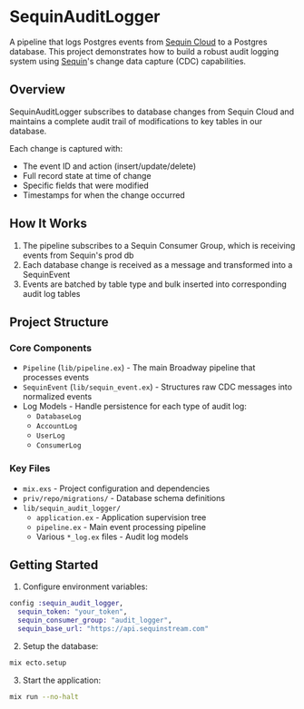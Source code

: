 # SequinAuditLogger

A pipeline that logs Postgres events from [Sequin Cloud](https://sequinstream.com) to a Postgres database. This project demonstrates how to build a robust audit logging system using [Sequin](https://github.com/sequinstream/sequin)'s change data capture (CDC) capabilities.

## Overview

SequinAuditLogger subscribes to database changes from Sequin Cloud and maintains a complete audit trail of modifications to key tables in our database.

Each change is captured with:

- The event ID and action (insert/update/delete)
- Full record state at time of change
- Specific fields that were modified
- Timestamps for when the change occurred

## How It Works

1. The pipeline subscribes to a Sequin Consumer Group, which is receiving events from Sequin's prod db
2. Each database change is received as a message and transformed into a SequinEvent
3. Events are batched by table type and bulk inserted into corresponding audit log tables

## Project Structure

### Core Components

- `Pipeline` (`lib/pipeline.ex`) - The main Broadway pipeline that processes events
- `SequinEvent` (`lib/sequin_event.ex`) - Structures raw CDC messages into normalized events
- Log Models - Handle persistence for each type of audit log:
  - `DatabaseLog`
  - `AccountLog`
  - `UserLog`
  - `ConsumerLog`

### Key Files

- `mix.exs` - Project configuration and dependencies
- `priv/repo/migrations/` - Database schema definitions
- `lib/sequin_audit_logger/`
  - `application.ex` - Application supervision tree
  - `pipeline.ex` - Main event processing pipeline
  - Various `*_log.ex` files - Audit log models

## Getting Started

1. Configure environment variables:

```elixir
config :sequin_audit_logger,
  sequin_token: "your_token",
  sequin_consumer_group: "audit_logger",
  sequin_base_url: "https://api.sequinstream.com"
```

2. Setup the database:

```bash
mix ecto.setup
```

3. Start the application:

```bash
mix run --no-halt
```
